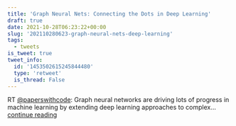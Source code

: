 ```yaml
---
title: 'Graph Neural Nets: Connecting the Dots in Deep Learning'
draft: true
date: 2021-10-28T06:23:22+00:00
slug: '202110280623-graph-neural-nets-deep-learning'
tags:
  - tweets
is_tweet: true
tweet_info:
  id: '1453502615245844480'
  type: 'retweet'
  is_thread: False
---
```




RT [@paperswithcode](https://x.com/paperswithcode): Graph neural networks are driving lots of progress in machine learning by extending deep learning approaches to complex… [continue reading](https://x.com/sytelus/status/1453502615245844480)
